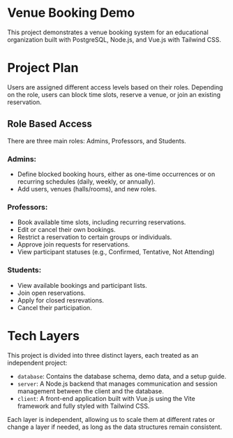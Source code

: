 # Venue Booking Demo
This project demonstrates a venue booking system for an educational organization built with PostgreSQL, Node.js, and Vue.js with Tailwind CSS.

# Project Plan
Users are assigned different access levels based on their roles. Depending on the role, users can block time slots, reserve a venue, or join an existing reservation.

## Role Based Access
There are three main roles: Admins, Professors, and Students.
### Admins:
- Define blocked booking hours, either as one-time occurrences or on recurring schedules (daily, weekly, or annually).
- Add users, venues (halls/rooms), and new roles.
### Professors:
- Book available time slots, including recurring reservations.
- Edit or cancel their own bookings.
- Restrict a reservation to certain groups or individuals.
- Approve join requests for reservations.
- View participant statuses (e.g., Confirmed, Tentative, Not Attending)
### Students:
- View available bookings and participant lists.
- Join open reservations.
- Apply for closed resrevations.
- Cancel their participation.

# Tech Layers
This project is divided into three distinct layers, each treated as an independent project:
- `database`: Contains the database schema, demo data, and a setup guide.
- `server`: A Node.js backend that manages communication and session management between the client and the database.
- `client`: A front-end application built with Vue.js using the Vite framework and fully styled with Tailwind CSS.

Each layer is independent, allowing us to scale them at different rates or change a layer if needed, as long as the data structures remain consistent.